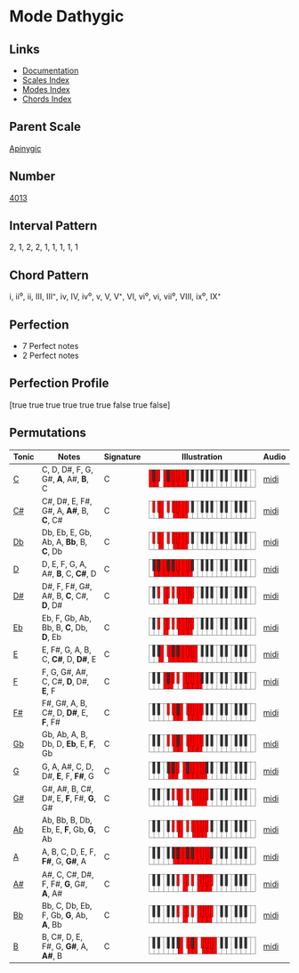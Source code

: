 # Mode Dathygic

## Links

- [Documentation](index.md)
- [Scales Index](Scales.md)
- [Modes Index](Modes.md)
- [Chords Index](Chords.md)

## Parent Scale

[Apinygic](ScaleApinygic.md)

## Number

[4013](https://ianring.com/musictheory/scales/4013)

## Interval Pattern

2, 1, 2, 2, 1, 1, 1, 1, 1

## Chord Pattern

i, ii⁰, ii, III, III⁺, iv, IV, iv⁰, v, V, V⁺, VI, vi⁰, vi, vii⁰, VIII, ix⁰, IX⁺

## Perfection

- 7 Perfect notes
- 2 Perfect notes

## Perfection Profile

[true true true true true true false true false]

## Permutations

| Tonic | Notes | Signature | Illustration | Audio |
|-------|-------|-----------|--------------|-------|
| [C](ModeCNaturalDathygic.md) | C, D, D#, F, G, G#, **A**, A#, **B**, C | C | ![CNaturalDathygic](ModeCNaturalDathygic.png) | [midi](https://github.com/edipermadi/music/blob/main/docs/ModeCNaturalDathygic.mid?raw=true) |
| [C#](ModeCSharpDathygic.md) | C#, D#, E, F#, G#, A, **A#**, B, **C**, C# | C | ![CSharpDathygic](ModeCSharpDathygic.png) | [midi](https://github.com/edipermadi/music/blob/main/docs/ModeCSharpDathygic.mid?raw=true) |
| [Db](ModeDFlatDathygic.md) | Db, Eb, E, Gb, Ab, A, **Bb**, B, **C**, Db | C | ![DFlatDathygic](ModeDFlatDathygic.png) | [midi](https://github.com/edipermadi/music/blob/main/docs/ModeDFlatDathygic.mid?raw=true) |
| [D](ModeDNaturalDathygic.md) | D, E, F, G, A, A#, **B**, C, **C#**, D | C | ![DNaturalDathygic](ModeDNaturalDathygic.png) | [midi](https://github.com/edipermadi/music/blob/main/docs/ModeDNaturalDathygic.mid?raw=true) |
| [D#](ModeDSharpDathygic.md) | D#, F, F#, G#, A#, B, **C**, C#, **D**, D# | C | ![DSharpDathygic](ModeDSharpDathygic.png) | [midi](https://github.com/edipermadi/music/blob/main/docs/ModeDSharpDathygic.mid?raw=true) |
| [Eb](ModeEFlatDathygic.md) | Eb, F, Gb, Ab, Bb, B, **C**, Db, **D**, Eb | C | ![EFlatDathygic](ModeEFlatDathygic.png) | [midi](https://github.com/edipermadi/music/blob/main/docs/ModeEFlatDathygic.mid?raw=true) |
| [E](ModeENaturalDathygic.md) | E, F#, G, A, B, C, **C#**, D, **D#**, E | C | ![ENaturalDathygic](ModeENaturalDathygic.png) | [midi](https://github.com/edipermadi/music/blob/main/docs/ModeENaturalDathygic.mid?raw=true) |
| [F](ModeFNaturalDathygic.md) | F, G, G#, A#, C, C#, **D**, D#, **E**, F | C | ![FNaturalDathygic](ModeFNaturalDathygic.png) | [midi](https://github.com/edipermadi/music/blob/main/docs/ModeFNaturalDathygic.mid?raw=true) |
| [F#](ModeFSharpDathygic.md) | F#, G#, A, B, C#, D, **D#**, E, **F**, F# | C | ![FSharpDathygic](ModeFSharpDathygic.png) | [midi](https://github.com/edipermadi/music/blob/main/docs/ModeFSharpDathygic.mid?raw=true) |
| [Gb](ModeGFlatDathygic.md) | Gb, Ab, A, B, Db, D, **Eb**, E, **F**, Gb | C | ![GFlatDathygic](ModeGFlatDathygic.png) | [midi](https://github.com/edipermadi/music/blob/main/docs/ModeGFlatDathygic.mid?raw=true) |
| [G](ModeGNaturalDathygic.md) | G, A, A#, C, D, D#, **E**, F, **F#**, G | C | ![GNaturalDathygic](ModeGNaturalDathygic.png) | [midi](https://github.com/edipermadi/music/blob/main/docs/ModeGNaturalDathygic.mid?raw=true) |
| [G#](ModeGSharpDathygic.md) | G#, A#, B, C#, D#, E, **F**, F#, **G**, G# | C | ![GSharpDathygic](ModeGSharpDathygic.png) | [midi](https://github.com/edipermadi/music/blob/main/docs/ModeGSharpDathygic.mid?raw=true) |
| [Ab](ModeAFlatDathygic.md) | Ab, Bb, B, Db, Eb, E, **F**, Gb, **G**, Ab | C | ![AFlatDathygic](ModeAFlatDathygic.png) | [midi](https://github.com/edipermadi/music/blob/main/docs/ModeAFlatDathygic.mid?raw=true) |
| [A](ModeANaturalDathygic.md) | A, B, C, D, E, F, **F#**, G, **G#**, A | C | ![ANaturalDathygic](ModeANaturalDathygic.png) | [midi](https://github.com/edipermadi/music/blob/main/docs/ModeANaturalDathygic.mid?raw=true) |
| [A#](ModeASharpDathygic.md) | A#, C, C#, D#, F, F#, **G**, G#, **A**, A# | C | ![ASharpDathygic](ModeASharpDathygic.png) | [midi](https://github.com/edipermadi/music/blob/main/docs/ModeASharpDathygic.mid?raw=true) |
| [Bb](ModeBFlatDathygic.md) | Bb, C, Db, Eb, F, Gb, **G**, Ab, **A**, Bb | C | ![BFlatDathygic](ModeBFlatDathygic.png) | [midi](https://github.com/edipermadi/music/blob/main/docs/ModeBFlatDathygic.mid?raw=true) |
| [B](ModeBNaturalDathygic.md) | B, C#, D, E, F#, G, **G#**, A, **A#**, B | C | ![BNaturalDathygic](ModeBNaturalDathygic.png) | [midi](https://github.com/edipermadi/music/blob/main/docs/ModeBNaturalDathygic.mid?raw=true) |
